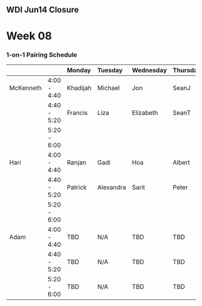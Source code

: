 ## WDI Jun14 Closure

# Week 08

### 1-on-1 Pairing Schedule

|            |             | Monday     | Tuesday   | Wednesday   | Thursday  | Friday |
|:---        |:---         |:---        |:---       |:---         |:---       |:---    |
| McKenneth  | 4:00 - 4:40 | Khadijah   | Michael   | Jon         | SeanJ     |        |
|            | 4:40 - 5:20 | Francis    | Liza      | Elizabeth   | SeanT     |        |
|            | 5:20 - 6:00 |            |           |             |           |        |
| Hari       | 4:00 - 4:40 | Ranjan     | Gadi      | Hoa         | Albert    |        |
|            | 4:40 - 5:20 | Patrick    | Alexandra | Sarit       | Peter     |        |
|            | 5:20 - 6:00 |            |           |             |           |        |
| Adam       | 4:00 - 4:40 | TBD        | N/A       | TBD         | TBD       |        |
|            | 4:40 - 5:20 | TBD        | N/A       | TBD         | TBD       |        |
|            | 5:20 - 6:00 | TBD        | N/A       | TBD         | TBD       |        |
